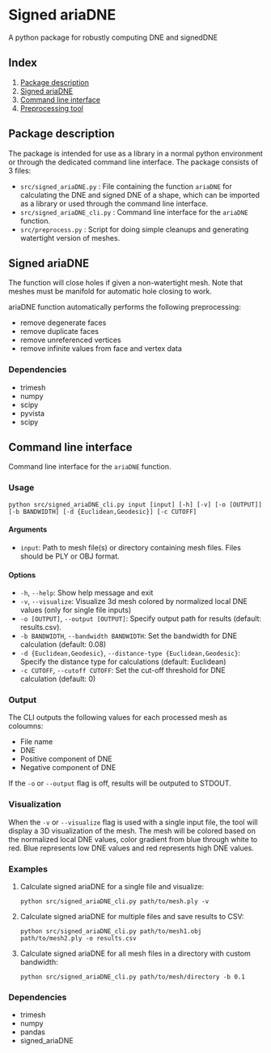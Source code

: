 # Signed ariaDNE
A python package for robustly computing DNE and signedDNE

## Index
1. [Package description](#Package-description)
2. [Signed ariaDNE](#Signed-ariaDNE)
3. [Command line interface](#Command-line-interface)
4. [Preprocessing tool](#Preprocessing-tool)
## Package description
The package is intended for use as a library in a normal python environment or through the dedicated command line interface.
The package consists of 3 files:
- `src/signed_ariaDNE.py` : File containing the function `ariaDNE` for calculating the DNE and signed DNE of a shape, which can be imported as a library or used through the command line interface. 
- `src/signed_ariaDNE_cli.py` : Command line interface for the `ariaDNE` function.
- `src/preprocess.py` : Script for doing simple cleanups and generating watertight version of meshes.

## Signed ariaDNE
The function will close holes if given a non-watertight mesh. Note that meshes must be manifold for automatic hole closing to work.

ariaDNE function automatically performs the following preprocessing:
- remove degenerate faces
- remove duplicate faces
- remove unreferenced vertices
- remove infinite values from face and vertex data

### Dependencies

- trimesh
- numpy
- scipy
- pyvista
- scipy

## Command line interface
Command line interface for the `ariaDNE` function.

### Usage
```
python src/signed_ariaDNE_cli.py input [input] [-h] [-v] [-o [OUTPUT]] [-b BANDWIDTH] [-d {Euclidean,Geodesic}] [-c CUTOFF]
```

#### Arguments

- `input`: Path to mesh file(s) or directory containing mesh files. Files should be PLY or OBJ format. 

#### Options

- `-h`, `--help`: Show help message and exit
- `-v`, `--visualize`: Visualize 3d mesh colored by normalized local DNE values (only for single file inputs)
- `-o [OUTPUT]`, `--output [OUTPUT]`: Specify output path for results (default: results.csv).
- `-b BANDWIDTH`, `--bandwidth BANDWIDTH`: Set the bandwidth for DNE calculation (default: 0.08)
- `-d {Euclidean,Geodesic}`, `--distance-type {Euclidean,Geodesic}`: Specify the distance type for calculations (default: Euclidean)
- `-c CUTOFF`, `--cutoff CUTOFF`: Set the cut-off threshold for DNE calculation (default: 0)

### Output

The CLI outputs the following values for each processed mesh as coloumns:

- File name
- DNE
- Positive component of DNE
- Negative component of DNE

If the `-o` or `--output` flag is off, results will be outputed to STDOUT.

### Visualization

When the `-v` or `--visualize` flag is used with a single input file, the tool will display a 3D visualization of the mesh. The mesh will be colored based on the normalized local DNE values, color gradient from blue through white to red. Blue represents low DNE values and red represents high DNE values.

### Examples

1. Calculate signed ariaDNE for a single file and visualize:
   ```
   python src/signed_ariaDNE_cli.py path/to/mesh.ply -v
   ```

2. Calculate signed ariaDNE for multiple files and save results to CSV:
   ```
   python src/signed_ariaDNE_cli.py path/to/mesh1.obj path/to/mesh2.ply -o results.csv
   ```

3. Calculate signed ariaDNE for all mesh files in a directory with custom bandwidth:
   ```
   python src/signed_ariaDNE_cli.py path/to/mesh/directory -b 0.1
   ```



### Dependencies

- trimesh
- numpy
- pandas
- signed_ariaDNE

